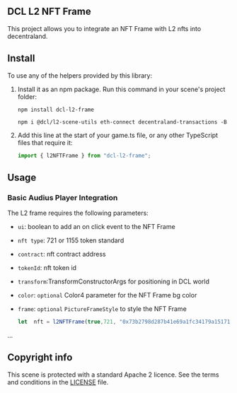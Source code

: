 
## DCL L2 NFT Frame

This project allows you to integrate an NFT Frame with L2 nfts into decentraland.

## Install

To use any of the helpers provided by this library:

1. Install it as an npm package. Run this command in your scene's project folder:

   ```
   npm install dcl-l2-frame
   ```
   
   ```
   npm i @dcl/l2-scene-utils eth-connect decentraland-transactions -B
   ```

2. Add this line at the start of your game.ts file, or any other TypeScript files that require it:

   ```typescript
   import { l2NFTFrame } from "dcl-l2-frame";
   ```

## Usage

### Basic Audius Player Integration

The L2 frame requires the following parameters:
- `ui`: boolean to add an on click event to the NFT Frame
- `nft type`: 721 or 1155 token standard
- `contract`: nft contract address
- `tokenId`: nft token id
- `transform`:TransformConstructorArgs for positioning in DCL world
- `color`: `optional` Color4 parameter for the NFT Frame bg color
- `frame`: `optional` `PictureFrameStyle` to style the NFT Frame


   ```typescript
   let  nft = l2NFTFrame(true,721, "0x73b2798d287b41e69a1fc34179a1517153ac5a5b", "69", {position:  new  Vector3(8,2,8), scale:  new  Vector3(2,2,1)}, Color3.Blue(), PictureFrameStyle.Baroque_Ornament)
...

## Copyright info

This scene is protected with a standard Apache 2 licence. See the terms and conditions in the [LICENSE](/LICENSE) file.
